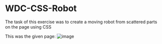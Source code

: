 # WDC-CSS-Robot

The task of this exercise was to create a moving robot from scattered parts on the page using CSS

This was the given page:
![image](https://user-images.githubusercontent.com/56473997/196151012-b8a39196-d1a8-4549-91cb-a1c4140844f3.png)
